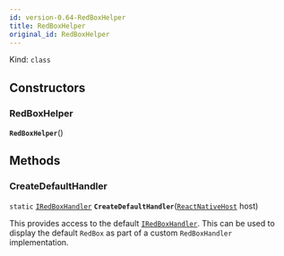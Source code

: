 ```yaml
---
id: version-0.64-RedBoxHelper
title: RedBoxHelper
original_id: RedBoxHelper
---
```


Kind: `class`




## Constructors
### RedBoxHelper
 **`RedBoxHelper`**()




## Methods
### CreateDefaultHandler
`static` [`IRedBoxHandler`](IRedBoxHandler) **`CreateDefaultHandler`**([`ReactNativeHost`](ReactNativeHost) host)

This provides access to the default [`IRedBoxHandler`](IRedBoxHandler). This can be used to display the default `RedBox` as part of a custom `RedBoxHandler` implementation.




